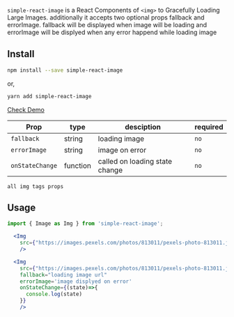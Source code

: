 `simple-react-image` is a React Components of `<img>` to Gracefully Loading Large Images. additionally it accepts two optional props fallback and errorImage. fallback will be displayed when image will be loading and errorImage will be displyed when any error happend while loading image

## Install

```bash
npm install --save simple-react-image
```

or,

```bash
yarn add simple-react-image
```

[Check Demo](https://codesandbox.io/s/jolly-goodall-isx64t)

| Prop            | type     | desciption                     | required |
| --------------- | -------- | ------------------------------ | -------- |
| `fallback`      | string   | loading image                  | `no`     |
| `errorImage`    | string   | image on error                 | `no`     |
| `onStateChange` | function | called on loading state change | `no`     |

`all img tags props`

## Usage

```jsx
import { Image as Img } from 'simple-react-image';

  <Img
    src={"https://images.pexels.com/photos/813011/pexels-photo-813011.jpeg"}
    />

  <Img
    src={"https://images.pexels.com/photos/813011/pexels-photo-813011.jpeg"}
    fallback="loading image url"
    errorImage='image displyed on error'
    onStateChange={(state)=>{
      console.log(state)
    }}
    />

```
